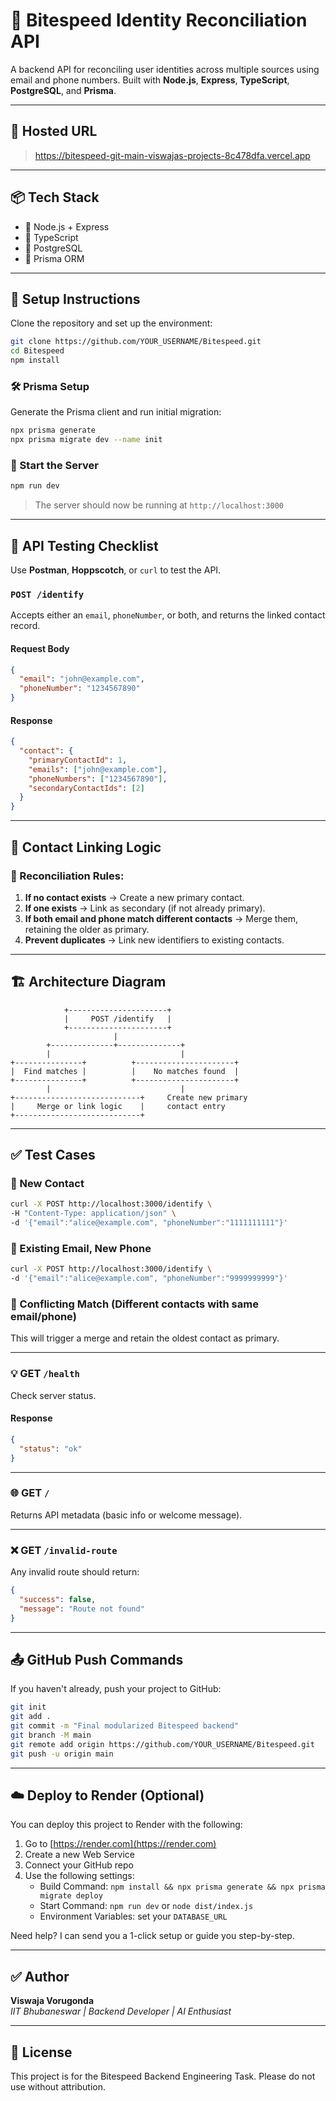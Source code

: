# 🧠 Bitespeed Identity Reconciliation API

A backend API for reconciling user identities across multiple sources using email and phone numbers. Built with **Node.js**, **Express**, **TypeScript**, **PostgreSQL**, and **Prisma**.

---

## 🔗 Hosted URL

> https://bitespeed-git-main-viswajas-projects-8c478dfa.vercel.app 


---

## 📦 Tech Stack

- 🔹 Node.js + Express
- 🔸 TypeScript
- 🐘 PostgreSQL
- 🌿 Prisma ORM

---

## 🔧 Setup Instructions

Clone the repository and set up the environment:

```bash
git clone https://github.com/YOUR_USERNAME/Bitespeed.git
cd Bitespeed
npm install
```

### 🛠️ Prisma Setup

Generate the Prisma client and run initial migration:

```bash
npx prisma generate
npx prisma migrate dev --name init
```

### 🚀 Start the Server

```bash
npm run dev
```

> The server should now be running at `http://localhost:3000`

---

## 🧪 API Testing Checklist

Use **Postman**, **Hoppscotch**, or `curl` to test the API.

### `POST /identify`

Accepts either an `email`, `phoneNumber`, or both, and returns the linked contact record.

#### Request Body
```json
{
  "email": "john@example.com",
  "phoneNumber": "1234567890"
}
```

#### Response
```json
{
  "contact": {
    "primaryContactId": 1,
    "emails": ["john@example.com"],
    "phoneNumbers": ["1234567890"],
    "secondaryContactIds": [2]
  }
}
```

---

## 🧠 Contact Linking Logic

### 🔁 Reconciliation Rules:
1. **If no contact exists** → Create a new primary contact.  
2. **If one exists** → Link as secondary (if not already primary).  
3. **If both email and phone match different contacts** → Merge them, retaining the older as primary.  
4. **Prevent duplicates** → Link new identifiers to existing contacts.  

---

## 🏗️ Architecture Diagram

```
            +----------------------+
            |     POST /identify   |
            +----------------------+
                       |
        +--------------+--------------+
        |                             |
+---------------+          +----------------------+
|  Find matches |          |    No matches found  |
+---------------+          +----------------------+
        |                             |
+----------------------------+     Create new primary
|     Merge or link logic    |     contact entry
+----------------------------+
```

---

## ✅ Test Cases

### 🔹 New Contact
```bash
curl -X POST http://localhost:3000/identify \
-H "Content-Type: application/json" \
-d '{"email":"alice@example.com", "phoneNumber":"1111111111"}'
```

### 🔹 Existing Email, New Phone
```bash
curl -X POST http://localhost:3000/identify \
-d '{"email":"alice@example.com", "phoneNumber":"9999999999"}'
```

### 🔹 Conflicting Match (Different contacts with same email/phone)
This will trigger a merge and retain the oldest contact as primary.

---


### 💡 GET `/health`

Check server status.

#### Response

```json
{
  "status": "ok"
}
```

---

### 🌐 GET `/`

Returns API metadata (basic info or welcome message).

---

### ❌ GET `/invalid-route`

Any invalid route should return:

```json
{
  "success": false,
  "message": "Route not found"
}
```

---

## 📤 GitHub Push Commands

If you haven't already, push your project to GitHub:

```bash
git init
git add .
git commit -m "Final modularized Bitespeed backend"
git branch -M main
git remote add origin https://github.com/YOUR_USERNAME/Bitespeed.git
git push -u origin main
```

---

## ☁️ Deploy to Render (Optional)

You can deploy this project to Render with the following:

1. Go to [https://render.com](https://render.com)
2. Create a new Web Service
3. Connect your GitHub repo
4. Use the following settings:
   - Build Command: `npm install && npx prisma generate && npx prisma migrate deploy`
   - Start Command: `npm run dev` or `node dist/index.js`
   - Environment Variables: set your `DATABASE_URL`

Need help? I can send you a 1-click setup or guide you step-by-step.

---

## ✅ Author

**Viswaja Vorugonda**  
_IIT Bhubaneswar | Backend Developer | AI Enthusiast_

---

## 📄 License

This project is for the Bitespeed Backend Engineering Task. Please do not use without attribution.
